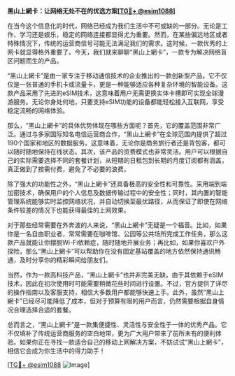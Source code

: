 **黑山上網卡：让网络无处不在的优选方案[[TG💪+ @esim1088](https://t.me/s/esim1088)]**

在当今这个信息化的时代，网络已经成为我们生活中不可或缺的一部分。无论是工作、学习还是娱乐，稳定的网络连接都显得尤为重要。然而，在某些偏远地区或者特殊情况下，传统的运营商信号可能无法满足我们的需求。这时候，一款优秀的上网卡就显得格外重要了。今天，我们就来聊聊“黑山上網卡”，一款专为解决网络盲区问题而生的产品。

“黑山上網卡”是由一家专注于移动通信技术的企业推出的一款创新型产品。它不仅仅是一张普通的手机卡或流量卡，更是一种能够适应各种复杂环境的智能设备。这款产品采用了先进的eSIM技术，这意味着用户无需更换实体卡槽即可实现全球漫游服务。无论你身处何地，只要支持eSIM功能的设备都能轻松接入互联网，享受稳定流畅的网络体验。

那么，“黑山上網卡”的具体优势体现在哪些方面呢？首先，它的覆盖范围非常广泛。通过与多家国际知名电信运营商合作，“黑山上網卡”在全球范围内提供了超过190个国家和地区的数据服务。这意味着，无论你是商务旅行者还是背包客，都可以随时随地保持在线状态。其次，该产品的资费模式也非常灵活。用户可以根据自己的实际需要选择不同的套餐计划，从短期的日租包到长期的月度订阅都有涵盖，真正做到了按需付费，避免了不必要的浪费。

除了强大的功能性之外，“黑山上網卡”还具备极高的安全性和可靠性。采用端到端加密技术，确保用户的个人信息及数据传输过程中的安全性；同时，其内置的智能管理系统能够实时监控网络状况，并自动切换至最优路径，从而保证了即使在网络条件较差的情况下也能获得最佳的上网效果。

对于那些经常需要在外奔波的人来说，“黑山上網卡”无疑是一个福音。比如，如果你是一名自由职业者，常常需要在咖啡馆、公园等公共场所完成工作任务，那么这款产品就能让你摆脱Wi-Fi依赖症，随时随地开展业务；再比如，如果你喜欢户外探险，那么“黑山上網卡”可以帮助你在没有固定基站覆盖的地方依然保持通讯畅通，及时分享你的精彩瞬间给朋友们。

当然，作为一款高科技产品，“黑山上網卡”也并非完美无缺。由于其依赖于eSIM技术，因此在初次使用时可能需要稍微花些时间进行设置。不过，官方提供了详尽的操作指南以及客服支持，相信大多数用户都能够快速上手。此外，虽然“黑山上網卡”已经尽可能降低了成本，但对于预算有限的用户而言，仍然需要根据自身情况合理选择合适的套餐。

总而言之，“黑山上網卡”是一款集便捷性、灵活性与安全性于一体的优秀产品。它不仅填补了传统运营商服务的空白地带，更为广大用户带来了前所未有的便利体验。如果你正在寻找一款适合自己的移动上网解决方案，不妨试试“黑山上網卡”，相信它会成为你生活中的得力助手！

[[TG💪+ @esim1088](https://t.me/s/esim1088) ![Image](https://i.postimg.cc/4NQfJmqS/Snipaste-2025-05-13-00-14-12.png)]